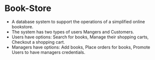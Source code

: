 # Book-Store

- A database system to support the operations of a simplified online bookstore.
- The system has two types of users Mangers and Customers. 
- Users have options: Search for books, Manage their shopping carts, Checkout a shopping cart.
- Managers have options: Add books, Place orders for books, Promote Users to have managers credentials. 
